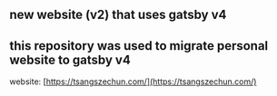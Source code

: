 ## new website (v2) that uses gatsby v4
## this repository was used to migrate personal website to gatsby v4  
website: [https://tsangszechun.com/](https://tsangszechun.com/)  

